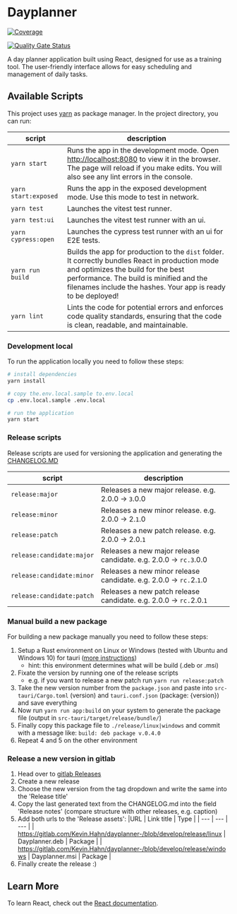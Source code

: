 # Dayplanner

[![Coverage](https://sonar.der-hahn.net/api/project_badges/measure?project=Kevin.Hahn_dayplanner_64748fee-d48a-4e45-8539-4b15fee1cf90&metric=coverage&token=sqb_3e5566b528819b8ffa561388dcc1d055b150ab13)](https://sonar.der-hahn.net/dashboard?id=Kevin.Hahn_dayplanner_64748fee-d48a-4e45-8539-4b15fee1cf90)

[![Quality Gate Status](https://sonar.der-hahn.net/api/project_badges/measure?project=Kevin.Hahn_dayplanner_64748fee-d48a-4e45-8539-4b15fee1cf90&metric=alert_status&token=sqb_3e5566b528819b8ffa561388dcc1d055b150ab13)](https://sonar.der-hahn.net/dashboard?id=Kevin.Hahn_dayplanner_64748fee-d48a-4e45-8539-4b15fee1cf90)

A day planner application built using React, designed for use as a training tool. The user-friendly interface allows for easy scheduling and management of daily tasks.

## Available Scripts

This project uses [yarn](https://yarnpkg.com/) as package manager.
In the project directory, you can run:

| script | description |
| ----- | ----- |
|`yarn start` | Runs the app in the development mode. Open [http://localhost:8080](http://localhost:8080) to view it in the browser. The page will reload if you make edits. You will also see any lint errors in the console.|
|`yarn start:exposed` | Runs the app in the exposed development mode. Use this mode to test in network.|
|`yarn test` | Launches the vitest test runner.|
|`yarn test:ui` | Launches the vitest test runner with an ui.|
|`yarn cypress:open` | Launches the cypress test runner with an ui for E2E tests.|
|`yarn run build` | Builds the app for production to the `dist` folder. It correctly bundles React in production mode and optimizes the build for the best performance. The build is minified and the filenames include the hashes. Your app is ready to be deployed!|
|`yarn lint` | Lints the code for potential errors and enforces code quality standards, ensuring that the code is clean, readable, and maintainable.|

### Development local

To run the application locally you need to follow these steps:

```bash
# install dependencies
yarn install

# copy the.env.local.sample to.env.local
cp .env.local.sample .env.local

# run the application
yarn start
```

### Release scripts

Release scripts are used for versioning the application and generating the [CHANGELOG.MD](CHANGELOG.md)

| script | description |
| --- | --- |
| `release:major` | Releases a new major release. e.g. 2.0.0 -> `3`.0.0 |
| `release:minor` | Releases a new minor release. e.g. 2.0.0 -> 2.`1`.0 |
| `release:patch` | Releases a new patch release. e.g. 2.0.0 -> 2.0.`1` |
| `release:candidate:major` | Releases a new major release candidate. e.g. 2.0.0 -> `rc.3`.0.0 |
| `release:candidate:minor` | Releases a new minor release candidate. e.g. 2.0.0 -> `rc.`2.`1`.0 |
| `release:candidate:patch` | Releases a new patch release candidate. e.g. 2.0.0 -> `rc.`2.0.`1` |

### Manual build a new package

For building a new package manually you need to follow these steps:

1. Setup a Rust environment on Linux or Windows (tested with Ubuntu and Windows 10) for tauri ([more instructions](https://tauri.app/v1/guides/getting-started/prerequisites))
   - hint: this environment determines what will be build (.deb or .msi) 
2. Fixate the version by running one of the release scripts
   - e.g. if you want to release a new patch run `yarn run release:patch`
3. Take the new version number from the `package.json` and paste into `src-tauri/Cargo.toml` (version) and `tauri.conf.json` (package: {version}) and save everything
4. Now run `yarn run app:build` on your system to generate the package file (output in `src-tauri/target/release/bundle/`)
5. Finally copy this package file to `./release/linux|windows` and commit with a message like: `build: deb package v.0.4.0`
6. Repeat 4 and 5 on the other environment

### Release a new version in gitlab

1. Head over to [gitlab Releases](https://gitlab.com/Kevin.Hahn/dayplanner-/releases)
2. Create a new release
3. Choose the new version from the tag dropdown and write the same into the 'Release title'
4. Copy the last generated text from the CHANGELOG.md into the field 'Release notes' (compare structure with other releases, e.g. caption)
5. Add both urls to the 'Release assets':
   |URL | Link title | Type |
   | --- | --- | --- |
   | <https://gitlab.com/Kevin.Hahn/dayplanner-/blob/develop/release/linux> | Dayplanner.deb | Package |
   | <https://gitlab.com/Kevin.Hahn/dayplanner-/blob/develop/release/windows> | Dayplanner.msi | Package |
6. Finally create the release :)

## Learn More

To learn React, check out the [React documentation](https://reactjs.org/).

